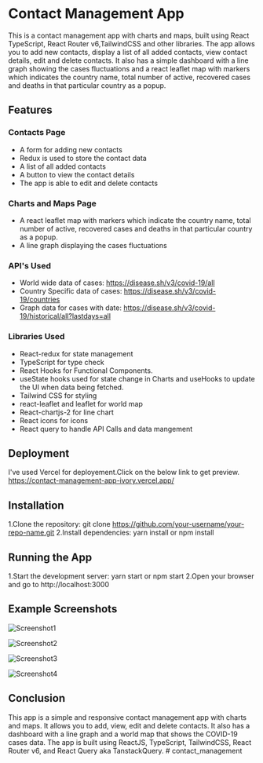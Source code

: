 # Contact Management App

This is a contact management app with charts and maps, built using React TypeScript, React Router v6,TailwindCSS and other libraries. The app allows you to add new contacts, display a list of all added contacts, view contact details, edit and delete contacts. It also has a simple dashboard with a line graph showing the cases fluctuations and a react leaflet map with markers which indicates the country name, total number of active, recovered cases and deaths in that particular country as a popup.

## Features
### Contacts Page
- A form for adding new contacts
- Redux is used to store the contact data
- A list of all added contacts
- A button to view the contact details
- The app is able to edit and delete contacts

### Charts and Maps Page
- A react leaflet map with markers which indicate the country name, total number of active, recovered cases and deaths in that particular country as a popup.
- A line graph displaying the cases fluctuations

### API's Used
- World wide data of cases: https://disease.sh/v3/covid-19/all
- Country Specific data of cases: https://disease.sh/v3/covid-19/countries
- Graph data for cases with date: https://disease.sh/v3/covid-19/historical/all?lastdays=all

### Libraries Used
- React-redux for state management
- TypeScript for type check
- React Hooks for Functional Components.
- useState hooks used for state change in Charts and useHooks to update the UI when data being fetched.
- Tailwind CSS for styling
- react-leaflet and leaflet for world map
- React-chartjs-2 for line chart
- React icons for icons
- React query to handle API Calls and data mangement

## Deployment
I've used Vercel for deployement.Click on the below link to get preview.
https://contact-management-app-ivory.vercel.app/

## Installation
1.Clone the repository: git clone https://github.com/your-username/your-repo-name.git
2.Install dependencies: yarn install or npm install

## Running the App
1.Start the development server: yarn start or npm start
2.Open your browser and go to http://localhost:3000

## Example Screenshots

![Screenshot1](src/assets/Screenshot1.png)

![Screenshot2](src/assets/Screenshot2.png)

![Screenshot3](src/assets/Screenshot3.png)

![Screenshot4](src/assets/Screenshot4.png)

## Conclusion
This app is a simple and responsive contact management app with charts and maps. It allows you to add, view, edit and delete contacts. It also has a dashboard with a line graph and a world map that shows the COVID-19 cases data. The app is built using ReactJS, TypeScript, TailwindCSS, React Router v6, and React Query aka TanstackQuery.
#   c o n t a c t _ m a n a g e m e n t  
 